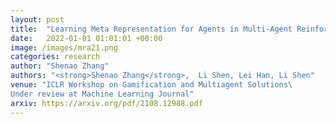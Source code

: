 ```yaml
---
layout: post
title:  "Learning Meta Representation for Agents in Multi-Agent Reinforcement Learning"
date:   2022-01-01 01:01:01 +00:00
image: /images/mra21.png
categories: research
author: "Shenao Zhang"
authors: "<strong>Shenao Zhang</strong>,  Li Shen, Lei Han, Li Shen"
venue: "ICLR Workshop on Gamification and Multiagent Solutions\  
Under review at Machine Learning Journal"
arxiv: https://arxiv.org/pdf/2108.12988.pdf
---
```

